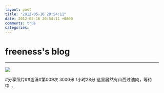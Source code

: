 ```yaml
---
layout: post
title: "2012-05-16 20:54:11"
date: 2012-05-16 20:54:11 +0800
comments: true
categories: 
---
```


# freeness's blog

----------

![](http://okqmqrbgo.bkt.clouddn.com/201205162054111.jpg)

>
\#分享照片\#\#游泳\#第009次 3000米 1小时28分 这里居然有山西过油肉，等待中…